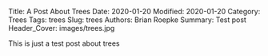Title: A Post About Trees
Date: 2020-01-20
Modified: 2020-01-20
Category: Trees
Tags: trees
Slug: trees
Authors: Brian Roepke
Summary: Test post
Header_Cover: images/trees.jpg


This is just a test post about trees
